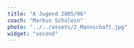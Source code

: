 ```yaml
---
title: "A Jugend 2005/06"
coach: "Markus Schülein"
photo: "../../assets/2_Mannschaft.jpg"
widget: "second"
---
```

